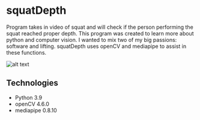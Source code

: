# squatDepth
Program takes in video of squat and will check if the person performing the squat reached proper depth. This program was created to learn more about python and computer vision. I wanted to mix two of my big passions: software and lifting. squatDepth uses openCV and mediapipe to assist in these functions.


![alt text](result.gif?raw=true "Demo")

## Technologies

* Python 3.9
* openCV 4.6.0
* mediapipe 0.8.10

